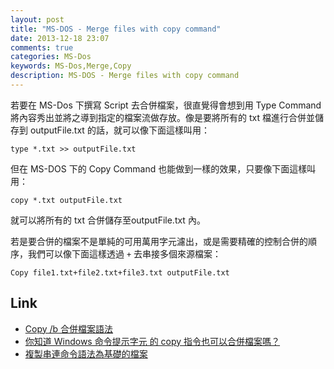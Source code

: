 ```yaml
---
layout: post
title: "MS-DOS - Merge files with copy command"
date: 2013-12-18 23:07
comments: true
categories: MS-Dos
keywords: MS-Dos,Merge,Copy
description: MS-DOS - Merge files with copy command
---
```


若要在 MS-Dos 下撰寫 Script 去合併檔案，很直覺得會想到用 Type Command 將內容秀出並將之導到指定的檔案流做存放。像是要將所有的 txt 檔進行合併並儲存到 outputFile.txt 的話，就可以像下面這樣叫用：  

    type *.txt >> outputFile.txt


但在 MS-DOS 下的 Copy Command 也能做到一樣的效果，只要像下面這樣叫用：  

    copy *.txt outputFile.txt


就可以將所有的 txt 合併儲存至outputFile.txt 內。  

若是要合併的檔案不是單純的可用萬用字元濾出，或是需要精確的控制合併的順序，我們可以像下面這樣透過 `+` 去串接多個來源檔案：

    Copy file1.txt+file2.txt+file3.txt outputFile.txt


Link
----
* [Copy /b 合併檔案語法](http://anti-hacker.blogspot.tw/2007/05/copy-b.html)
* [你知道 Windows 命令提示字元 的 copy 指令也可以合併檔案嗎？](http://www.dotblogs.com.tw/hunterpo/archive/2009/10/30/11362.aspx)
* [複製串連命令語法為基礎的檔案](http://support.microsoft.com/kb/69575/zh-tw)

